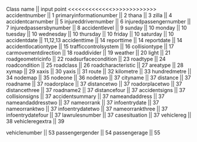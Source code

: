 Class name || input point
<<<<<<<<<<<<<>>>>>>>>>>>>>
accidentnumber || 1
primaryinformationumber || 2
thana || 3
zilla || 4
accidentcarnumber || 5
injureddrivernumber || 6
injuredpassengernumber || 7
injuredpassersbynumber || 8
accidentlevel || 9
sunday || 10
monday || 10
tuesday || 10
wednesday || 10
thursday || 10
friday || 10
saturday || 10
accidentdate || 11,12,13
accidenttime || 14
reporttime || 14
reportdate || 14
accidentlocationtype || 15
trafficcontrolsystem || 16
collisiontype || 17
carmovementdirection || 18
roaddivider || 19
weather || 20
light || 21
roadgeometricinfo || 22
roadsurfacecondition || 23
roadtype || 24
roadcondition || 25
roadclass || 26
roadcharacteristic || 27
areatype || 28
xymap || 29
xaxis || 30
yaxis || 31
route || 32
kilometre || 33
hundredmetre || 34
nodemap || 35
nodeone || 36
nodetwo || 37
cityname || 37
distance || 37
roadname || 37
roadorplace || 37
distancetwo || 37
roadorplacetwo || 37
distancethree || 37
roadname2 || 37
distancefour || 37
accidentsigns || 37
collisionsigns || 37
accidentsummary || 37
nameandaddress || 37
nameandaddresstwo || 37
nameorrank || 37
infoentrydate || 37
nameorranktwo || 37
infoentrydatetwo || 37
nameorrankthree || 37
infoentrydatefour || 37
lawrulesnumber || 37
casesituation || 37
vehiclereg || 38
vehicleregextra || 39



vehiclenumber || 53
passengergender || 54
passengerage || 55
